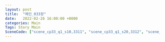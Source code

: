 ```yaml
---
layout: post
title:  "메인_033장"
date:   2022-02-26 16:00:00 +0000
categories: Main
Tags: Story Main
SceneCode: ["scene_cp33_q1_s10,3311", "scene_cp33_q1_s20,3312", "scene_cp33_q2_s10,3321", "scene_cp33_q2_s20,3322", "scene_cp33_q3_s10,3331", "scene_cp33_q3_s20,3332", "scene_cp33_q4_s10,3341", "scene_cp33_q4_s20,3342", "scene_cp33_q4_s30,3343"]
---
```

